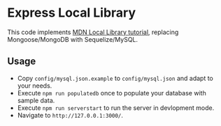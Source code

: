 # Express Local Library

This code implements [MDN Local Library tutorial](https://developer.mozilla.org/en-US/docs/Learn/Server-side/Express_Nodejs/Tutorial_local_library_website), replacing Mongoose/MongoDB with Sequelize/MySQL.

## Usage

- Copy `config/mysql.json.example` to `config/mysql.json` and adapt to your needs.
- Execute `npm run populatedb` once to populate your database with sample data.
- Execute `npm run serverstart` to run the server in devlopment mode.
- Navigate to `http://127.0.0.1:3000/`.
